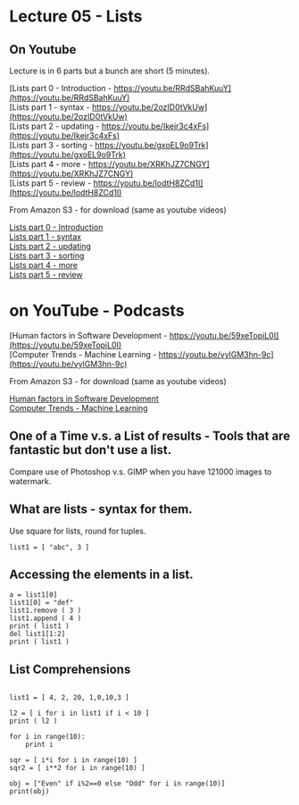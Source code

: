 # Lecture 05 - Lists

## On Youtube 

Lecture is in 6 parts but a bunch are short (5 minutes).

[Lists part 0 - Introduction - https://youtu.be/RRdSBahKuuY](https://youtu.be/RRdSBahKuuY)<br>
[Lists part 1 - syntax - https://youtu.be/2ozID0tVkUw](https://youtu.be/2ozID0tVkUw)<br>
[Lists part 2 - updating - https://youtu.be/Ikejr3c4xFs](https://youtu.be/Ikejr3c4xFs)<br>
[Lists part 3 - sorting - https://youtu.be/gxoEL9o9Trk](https://youtu.be/gxoEL9o9Trk)<br>
[Lists part 4 - more - https://youtu.be/XRKhJZ7CNGY](https://youtu.be/XRKhJZ7CNGY)<br>
[Lists part 5 - review - https://youtu.be/lodtH8ZCd1I](https://youtu.be/lodtH8ZCd1I)<br>

From Amazon S3 - for download (same as youtube videos)

[Lists part 0 - Introduction](http://uw-s20-2015.s3.amazonaws.com/1015-L-05-Lists-pt00-intro.mp4)<br>
[Lists part 1 - syntax](http://uw-s20-2015.s3.amazonaws.com/1015-L-05-Lists-pt01.mp4)<br>
[Lists part 2 - updating](http://uw-s20-2015.s3.amazonaws.com/1015-L-05-Lists-pt02-updating-lists.mp4)<br>
[Lists part 3 - sorting](http://uw-s20-2015.s3.amazonaws.com/1015-L-05-Lists-pt03-lists-and-sorting.mp4)<br>
[Lists part 4 - more](http://uw-s20-2015.s3.amazonaws.com/1015-L-05-Lists-pt04.mp4)<br>
[Lists part 5 - review](http://uw-s20-2015.s3.amazonaws.com/1015-L-05-Lists-pt6-review.mp4)<br>

# on YouTube - Podcasts

[Human factors in Software Development - https://youtu.be/59xeTopiL0I](https://youtu.be/59xeTopiL0I)<br>
[Computer Trends - Machine Learning - https://youtu.be/vylGM3hn-9c](https://youtu.be/vylGM3hn-9c)<br>

From Amazon S3 - for download (same as youtube videos)

[Human factors in Software Development](http://uw-s20-2015.s3.amazonaws.com/1015-PodCast-Human-Factors.mp3)<br>
[Computer Trends - Machine Learning](http://uw-s20-2015.s3.amazonaws.com/1015-PodCast-Computer-Trends-Machine-Learning.mp3)<br>


## One of a Time v.s. a List of results - Tools that are fantastic but don't use a list.

Compare use of Photoshop v.s. GIMP when you have 121000 images to watermark.

## What are lists - syntax for them.

Use square for lists, round for tuples.

```
list1 = [ "abc", 3 ]
```

## Accessing the elements in a list.

```
a = list1[0]
list1[0] = "def"
list1.remove ( 3 )
list1.append ( 4 )
print ( list1 )
del list1[1:2]
print ( list1 )
```

## List Comprehensions

```

list1 = [ 4, 2, 20, 1,0,10,3 ]

l2 = [ i for i in list1 if i < 10 ]
print ( l2 )

for i in range(10):
	print i

sqr = [ i*i for i in range(10) ]
sqr2 = [ i**2 for i in range(10) ]

obj = ["Even" if i%2==0 else "Odd" for i in range(10)]
print(obj)


```
